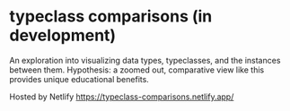 # typeclass comparisons (in development)

An exploration into visualizing data types, typeclasses, and the instances between them. Hypothesis: a zoomed out, comparative view like this provides unique educational benefits.

Hosted by Netlify https://typeclass-comparisons.netlify.app/
